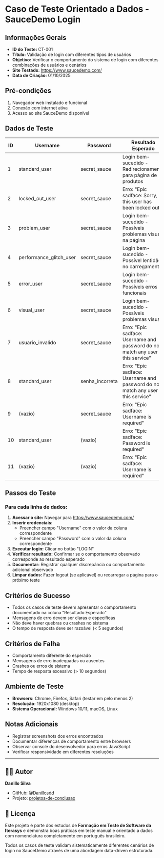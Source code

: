 # Caso de Teste Orientado a Dados - SauceDemo Login

## Informações Gerais

- **ID do Teste:** CT-001
- **Título:** Validação de login com diferentes tipos de usuários
- **Objetivo:** Verificar o comportamento do sistema de login com diferentes combinações de usuários e cenários
- **Site Testado:** https://www.saucedemo.com/
- **Data de Criação:** 01/10/2025

## Pré-condições

1. Navegador web instalado e funcional
2. Conexão com internet ativa
3. Acesso ao site SauceDemo disponível

## Dados de Teste

| ID | Username                | Password        | Resultado Esperado                                                                | Observações                         |
| -- | ----------------------- | --------------- | --------------------------------------------------------------------------------- | ------------------------------------- |
| 1  | standard_user           | secret_sauce    | Login bem-sucedido - Redirecionamento para página de produtos                    | Usuário padrão válido              |
| 2  | locked_out_user         | secret_sauce    | Erro: "Epic sadface: Sorry, this user has been locked out."                       | Usuário bloqueado                    |
| 3  | problem_user            | secret_sauce    | Login bem-sucedido - Possíveis problemas visuais na página                      | Usuário com problemas conhecidos     |
| 4  | performance_glitch_user | secret_sauce    | Login bem-sucedido - Possível lentidão no carregamento                          | Usuário com problemas de performance |
| 5  | error_user              | secret_sauce    | Login bem-sucedido - Possíveis erros funcionais                                  | Usuário com comportamentos de erro   |
| 6  | visual_user             | secret_sauce    | Login bem-sucedido - Possíveis problemas visuais                                 | Usuário com problemas visuais        |
| 7  | usuario_invalido        | secret_sauce    | Erro: "Epic sadface: Username and password do not match any user in this service" | Usuário inexistente                  |
| 8  | standard_user           | senha_incorreta | Erro: "Epic sadface: Username and password do not match any user in this service" | Senha incorreta                       |
| 9  | (vazio)                 | secret_sauce    | Erro: "Epic sadface: Username is required"                                        | Campo username vazio                  |
| 10 | standard_user           | (vazio)         | Erro: "Epic sadface: Password is required"                                        | Campo password vazio                  |
| 11 | (vazio)                 | (vazio)         | Erro: "Epic sadface: Username is required"                                        | Ambos campos vazios                   |

## Passos do Teste

### Para cada linha de dados:

1. **Acessar o site:** Navegar para https://www.saucedemo.com/
2. **Inserir credenciais:**
   - Preencher campo "Username" com o valor da coluna correspondente
   - Preencher campo "Password" com o valor da coluna correspondente
3. **Executar login:** Clicar no botão "LOGIN"
4. **Verificar resultado:** Confirmar se o comportamento observado corresponde ao resultado esperado
5. **Documentar:** Registrar qualquer discrepância ou comportamento adicional observado
6. **Limpar dados:** Fazer logout (se aplicável) ou recarregar a página para o próximo teste

## Critérios de Sucesso

- Todos os casos de teste devem apresentar o comportamento documentado na coluna "Resultado Esperado"
- Mensagens de erro devem ser claras e específicas
- Não deve haver quebras ou crashes no sistema
- O tempo de resposta deve ser razoável (< 5 segundos)

## Critérios de Falha

- Comportamento diferente do esperado
- Mensagens de erro inadequadas ou ausentes
- Crashes ou erros de sistema
- Tempo de resposta excessivo (> 10 segundos)

## Ambiente de Teste

- **Browsers:** Chrome, Firefox, Safari (testar em pelo menos 2)
- **Resolução:** 1920x1080 (desktop)
- **Sistema Operacional:** Windows 10/11, macOS, Linux

## Notas Adicionais

- Registrar screenshots dos erros encontrados
- Documentar diferenças de comportamento entre browsers
- Observar console do desenvolvedor para erros JavaScript
- Verificar responsividade em diferentes resoluções

---

## 👨‍💻 Autor

**Danillo Silva**

- GitHub: [@Danillosdd](https://github.com/Danillosdd)
- Projeto: [projetos-de-conclusao](https://github.com/Danillosdd/projetos-de-conclusao)

## 📄 Licença

Este projeto é parte dos estudos de **Formação em Teste de Software da Iterasys** e demonstra boas práticas em teste manual e orientado a dados com nomenclatura completamente em português brasileiro.

Todos os casos de teste validam sistematicamente diferentes cenários de login no SauceDemo através de uma abordagem data-driven estruturada.
